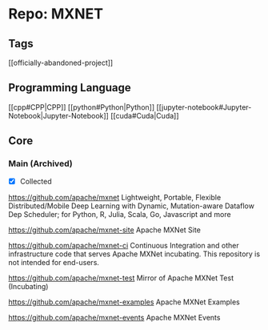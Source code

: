 # Repo: MXNET

## Tags
[[officially-abandoned-project]]
## Programming Language
[[cpp#CPP|CPP]] [[python#Python|Python]] [[jupyter-notebook#Jupyter-Notebook|Jupyter-Notebook]] [[cuda#Cuda|Cuda]] 
## Core

### Main (Archived)

- [X] Collected

https://github.com/apache/mxnet
Lightweight, Portable, Flexible Distributed/Mobile Deep Learning with Dynamic, Mutation-aware Dataflow Dep Scheduler; for Python, R, Julia, Scala, Go, Javascript and more

https://github.com/apache/mxnet-site
Apache MXNet Site 

https://github.com/apache/mxnet-ci
Continuous Integration and other infrastructure code that serves Apache MXNet incubating. This repository is not intended for end-users. 

https://github.com/apache/mxnet-test
Mirror of Apache MXNet Test (Incubating) 

https://github.com/apache/mxnet-examples
Apache MXNet Examples 

https://github.com/apache/mxnet-events
Apache MXNet Events 
